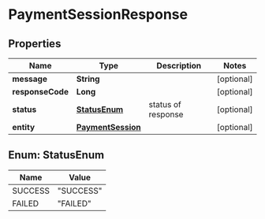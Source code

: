 

# PaymentSessionResponse

## Properties

Name | Type | Description | Notes
------------ | ------------- | ------------- | -------------
**message** | **String** |  |  [optional]
**responseCode** | **Long** |  |  [optional]
**status** | [**StatusEnum**](#StatusEnum) | status of response |  [optional]
**entity** | [**PaymentSession**](PaymentSession.md) |  |  [optional]



## Enum: StatusEnum

Name | Value
---- | -----
SUCCESS | &quot;SUCCESS&quot;
FAILED | &quot;FAILED&quot;



